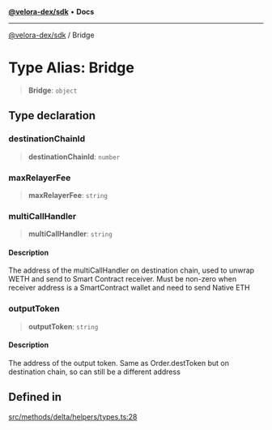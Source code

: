 [**@velora-dex/sdk**](../README.md) • **Docs**

***

[@velora-dex/sdk](../globals.md) / Bridge

# Type Alias: Bridge

> **Bridge**: `object`

## Type declaration

### destinationChainId

> **destinationChainId**: `number`

### maxRelayerFee

> **maxRelayerFee**: `string`

### multiCallHandler

> **multiCallHandler**: `string`

#### Description

The address of the multiCallHandler on destination chain, used to unwrap WETH and send to Smart Contract receiver. Must be non-zero when receiver address is a SmartContract wallet and need to send Native ETH

### outputToken

> **outputToken**: `string`

#### Description

The address of the output token. Same as Order.destToken but on destination chain, so can still be a different address

## Defined in

[src/methods/delta/helpers/types.ts:28](https://github.com/paraswap/paraswap-sdk/blob/master/src/methods/delta/helpers/types.ts#L28)
